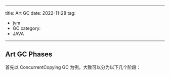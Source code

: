 
---
title: Art GC
date: 2022-11-28
tag:
 - jvm
 - GC
category:
 - JAVA

---



## Art GC Phases

首先以 ConcurrentCopying GC 为例，大致可以分为以下几个阶段：

